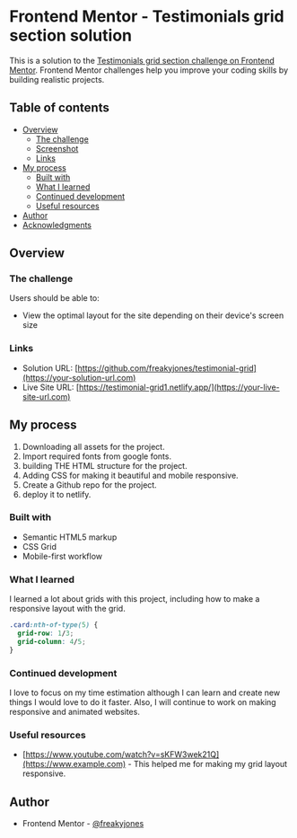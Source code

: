 # Frontend Mentor - Testimonials grid section solution

This is a solution to the [Testimonials grid section challenge on Frontend Mentor](https://www.frontendmentor.io/challenges/testimonials-grid-section-Nnw6J7Un7). Frontend Mentor challenges help you improve your coding skills by building realistic projects.

## Table of contents

- [Overview](#overview)
  - [The challenge](#the-challenge)
  - [Screenshot](#screenshot)
  - [Links](#links)
- [My process](#my-process)
  - [Built with](#built-with)
  - [What I learned](#what-i-learned)
  - [Continued development](#continued-development)
  - [Useful resources](#useful-resources)
- [Author](#author)
- [Acknowledgments](#acknowledgments)

## Overview

### The challenge

Users should be able to:

- View the optimal layout for the site depending on their device's screen size

### Links

- Solution URL: [https://github.com/freakyjones/testimonial-grid](https://your-solution-url.com)
- Live Site URL: [https://testimonial-grid1.netlify.app/](https://your-live-site-url.com)

## My process

1. Downloading all assets for the project.
2. Import required fonts from google fonts.
3. building THE HTML structure for the project.
4. Adding CSS for making it beautiful and mobile responsive.
5. Create a Github repo for the project.
6. deploy it to netlify.

### Built with

- Semantic HTML5 markup
- CSS Grid
- Mobile-first workflow

### What I learned

I learned a lot about grids with this project, including how to make a responsive layout with the grid.

```css
.card:nth-of-type(5) {
  grid-row: 1/3;
  grid-column: 4/5;
}
```

### Continued development

I love to focus on my time estimation although I can learn and create new things I would love to do it faster.
Also, I will continue to work on making responsive and animated websites.

### Useful resources

- [https://www.youtube.com/watch?v=sKFW3wek21Q](https://www.example.com) - This helped me for making my grid layout responsive.

## Author

- Frontend Mentor - [@freakyjones](https://www.frontendmentor.io/profile/yourusername)
